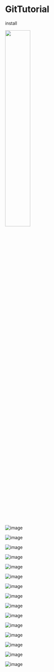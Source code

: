 # GitTutorial

install

<img src ="https://user-images.githubusercontent.com/56623911/130358213-085f4164-0b93-4dc7-a5a8-35c79e558e9a.png" weight=50%, height=40%>



![image](https://user-images.githubusercontent.com/56623911/130358215-fc246d41-53ab-4a1a-9ed8-c66d065c7c46.png)



![image](https://user-images.githubusercontent.com/56623911/130358218-e71eaaf1-c229-499d-8a7e-dc21e851dc66.png)



![image](https://user-images.githubusercontent.com/56623911/130358221-a40e55b4-b240-431f-bd25-5edf0c038ede.png)


![image](https://user-images.githubusercontent.com/56623911/130358225-37a3cbe4-352d-49aa-bc04-1e96ef7ef692.png)



![image](https://user-images.githubusercontent.com/56623911/130358230-fef58f72-df11-41e7-a2ec-04e20751831c.png)


![image](https://user-images.githubusercontent.com/56623911/130358232-6aec19aa-79e1-4029-99b5-d23193c659f5.png)



![image](https://user-images.githubusercontent.com/56623911/130358233-25b3ab39-693e-4f92-9092-67a2b9a7c5bd.png)


![image](https://user-images.githubusercontent.com/56623911/130358236-5f7b87b1-5488-45f8-b48b-b7fd815c6279.png)


![image](https://user-images.githubusercontent.com/56623911/130358241-8353e7ff-dcf3-42cb-9cb1-4335961a6c0d.png)


![image](https://user-images.githubusercontent.com/56623911/130358244-ff4c35ae-37fc-4bf7-9338-592fb96d617a.png)



![image](https://user-images.githubusercontent.com/56623911/130358247-f8b59b84-9eee-4fb1-957a-ecb9c8f0732a.png)


![image](https://user-images.githubusercontent.com/56623911/130358252-1aa3ab65-a9a3-46e2-887d-778213b39d9d.png)


![image](https://user-images.githubusercontent.com/56623911/130358255-4173bd59-a675-48fb-91cf-d3167fcda4c7.png)


![image](https://user-images.githubusercontent.com/56623911/130358259-3ee63a87-d97f-445e-8c3c-b6424562849b.png)


![image](https://user-images.githubusercontent.com/56623911/130358263-ed4d984d-e882-4b78-b6cd-d31e8360d6d6.png)
